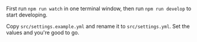 First run `npm run watch` in one terminal window, then run `npm run develop` to start developing.

Copy `src/settings.example.yml` and rename it to `src/settings.yml`. Set the values and you're good to go.